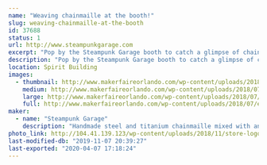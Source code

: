```yaml
---
name: "Weaving chainmaille at the booth!"
slug: weaving-chainmaille-at-the-booth
id: 37688
status: 1
url: http://www.steampunkgarage.com
excerpt: "Pop by the Steampunk Garage booth to catch a glimpse of chainmaille being constructed - one painstaking ring at a time!  Feel free to grill the maker on any chainmaille-related trivia while you're there.  "
description: "Pop by the Steampunk Garage booth to catch a glimpse of chainmaille being constructed - one painstaking ring at a time!  Feel free to grill the maker on any chainmaille-related trivia while you're there.  Jenifer has been weaving maille for over 15 years and has many offbeat and one-of-a-kind pieces of chainmaille unlike anything you've ever seen before.  She has an extensive knowledge base of the maille you've seen around the world: in museums, hotels, the movies, even in space!"
location: Spirit Building
images:
  - thumbnail: http://www.makerfaireorlando.com/wp-content/uploads/2018/07/etsy3.jpg
    medium: http://www.makerfaireorlando.com/wp-content/uploads/2018/07/etsy3.jpg
    large: http://www.makerfaireorlando.com/wp-content/uploads/2018/07/etsy3.jpg
    full: http://www.makerfaireorlando.com/wp-content/uploads/2018/07/etsy3.jpg
maker:
  - name: "Steampunk Garage"
    description: "Handmade steel and titanium chainmaille mixed with antique keys, clock parts, construction nails, and recycled stuff."
photo_link: http://104.41.139.123/wp-content/uploads/2018/11/store-logojpg-1024x1024.jpg
last-modified-db: "2019-11-07 20:39:27"
last-exported: "2020-04-07 17:18:24"
---
```

